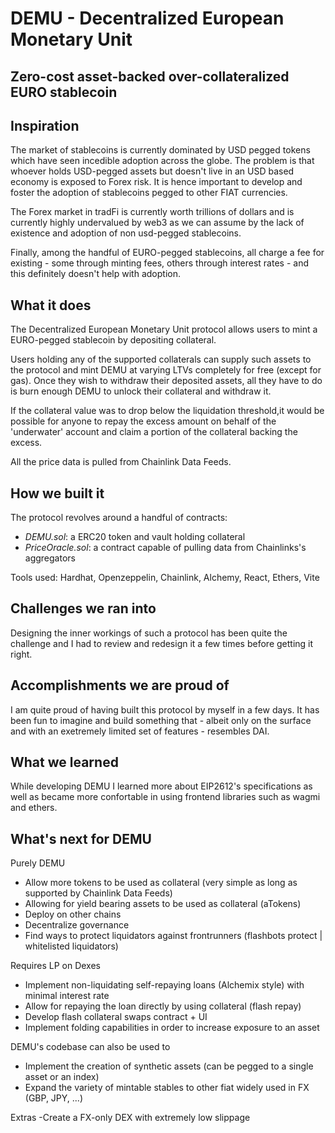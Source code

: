 # DEMU - Decentralized European Monetary Unit

## Zero-cost asset-backed over-collateralized EURO stablecoin

## Inspiration

The market of stablecoins is currently dominated by USD pegged tokens which have seen incedible adoption across the globe.
The problem is that whoever holds USD-pegged assets but doesn't live in an USD based economy is exposed to Forex risk.
It is hence important to develop and foster the adoption of stablecoins pegged to other FIAT currencies.

The Forex market in tradFi is currently worth trillions of dollars and is currently highly undervalued by web3 as we can assume by the lack of existence and adoption of non usd-pegged stablecoins.

Finally, among the handful of EURO-pegged stablecoins, all charge a fee for existing - some through minting fees, others through interest rates - and this definitely doesn't help with adoption.

## What it does

The Decentralized European Monetary Unit protocol allows users to mint a EURO-pegged stablecoin by depositing collateral.

Users holding any of the supported collaterals can supply such assets to the protocol and mint DEMU at varying LTVs completely for free (except for gas).
Once they wish to withdraw their deposited assets, all they have to do is burn enough DEMU to unlock their collateral and withdraw it.

If the collateral value was to drop below the liquidation threshold,it would be possible for anyone to repay the excess amount on behalf of the 'underwater' account and claim a portion of the collateral backing the excess.

All the price data is pulled from Chainlink Data Feeds.

## How we built it

The protocol revolves around a handful of contracts:

- _DEMU.sol_: a ERC20 token and vault holding collateral
- _PriceOracle.sol_: a contract capable of pulling data from Chainlinks's aggregators

Tools used: Hardhat, Openzeppelin, Chainlink, Alchemy, React, Ethers, Vite

## Challenges we ran into

Designing the inner workings of such a protocol has been quite the challenge and I had to review and redesign it a few times before getting it right.

## Accomplishments we are proud of

I am quite proud of having built this protocol by myself in a few days. It has been fun to imagine and build something that - albeit only on the surface and with an exetremely limited set of features - resembles DAI.

## What we learned

While developing DEMU I learned more about EIP2612's specifications as well as became more confortable in using frontend libraries such as wagmi and ethers.

## What's next for DEMU

Purely DEMU
- Allow more tokens to be used as collateral (very simple as long as supported by Chainlink Data Feeds)
- Allowing for yield bearing assets to be used as collateral (aTokens)
- Deploy on other chains
- Decentralize governance
- Find ways to protect liquidators against frontrunners (flashbots protect | whitelisted liquidators)

Requires LP on Dexes
- Implement non-liquidating self-repaying loans (Alchemix style) with minimal interest rate
- Allow for repaying the loan directly by using collateral (flash repay)
- Develop flash collateral swaps contract + UI
- Implement folding capabilities in order to increase exposure to an asset

DEMU's codebase can also be used to
- Implement the creation of synthetic assets (can be pegged to a single asset or an index)
- Expand the variety of mintable stables to other fiat widely used in FX (GBP, JPY, ...)

Extras
-Create a FX-only DEX with extremely low slippage
